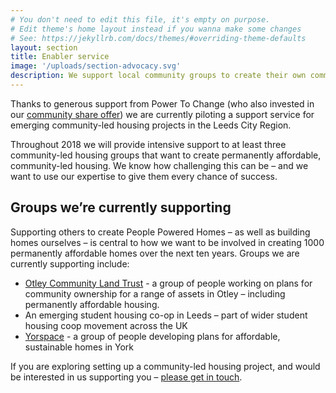 ```yaml
---
# You don't need to edit this file, it's empty on purpose.
# Edit theme's home layout instead if you wanna make some changes
# See: https://jekyllrb.com/docs/themes/#overriding-theme-defaults
layout: section
title: Enabler service
image: '/uploads/section-advocacy.svg'
description: We support local community groups to create their own community housing
---
```

Thanks to generous support from Power To Change (who also invested in our [community share offer](https://www.powertochange.org.uk/stories/leeds-community-homes/))  we are currently piloting a support service for emerging community-led housing projects in the Leeds City Region.

Throughout 2018 we will provide intensive support to at least three community-led housing groups that want to create permanently affordable, community-led housing.  We know how challenging this can be – and we want to use our expertise to give them every chance of success.

## Groups we’re currently supporting

Supporting others to create People Powered Homes – as well as building homes ourselves – is central to how we want to be involved in creating 1000 permanently affordable homes over the next ten years. Groups we are currently supporting include:

- [Otley Community Land Trust](https://otleyclt.wordpress.com/about/) - a group of people working on plans for community ownership for a range of assets in Otley – including permanently affordable housing.
- An emerging student housing co-op in Leeds – part of wider student housing coop movement across the UK
- [Yorspace](http://yorspace.org/) - a group of people developing plans for affordable, sustainable homes in York

If you are exploring setting up a community-led housing project, and would be interested in us supporting you – [please get in touch](/contact/).
